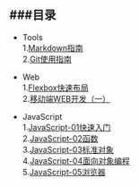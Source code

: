 ###目录
---
- Tools  
1.[Markdown指南](./Tools/Markdown使用指南.png)  
2.[Git使用指南](./Tools/Git使用指南.png)  

- Web  
1.[Flexbox快速布局](./Web/Flexbox快速布局.png)  
2.[移动端WEB开发（一）](./Web/移动端WEB开发（一）.png)  

- JavaScript  
1.[JavaScript-01快速入门](./JavaScript/JavaScript-01快速入门.png)  
2.[JavaScript-02函数](./JavaScript/JavaScript-02函数.png)  
3.[JavaScript-03标准对象](./JavaScript/JavaScript-03标准对象.png)  
4.[JavaScript-04面向对象编程](./JavaScript/JavaScript-04面向对象编程.png)  
5.[JavaScript-05浏览器](./JavaScript/JavaScript-05浏览器.png)  
